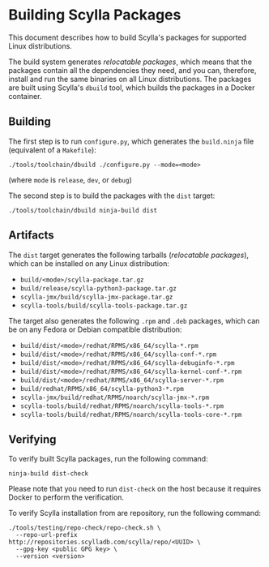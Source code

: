 # Building Scylla Packages

This document describes how to build Scylla's packages for supported Linux distributions.

The build system generates _relocatable packages_, which means that the packages contain all the dependencies they need, and you can, therefore, install and run the same binaries on all Linux distributions.
The packages are built using Scylla's `dbuild` tool, which builds the packages in a Docker container.

## Building

The first step is to run `configure.py`, which generates the `build.ninja` file (equivalent of a `Makefile`):

```
./tools/toolchain/dbuild ./configure.py --mode=<mode>
```

(where `mode` is `release`, `dev`, or `debug`)

The second step is to build the packages with the `dist` target:

```
./tools/toolchain/dbuild ninja-build dist
```

## Artifacts

The `dist` target generates the following tarballs (*relocatable packages*), which can be installed on any Linux distribution:

* `build/<mode>/scylla-package.tar.gz`
* `build/release/scylla-python3-package.tar.gz`
* `scylla-jmx/build/scylla-jmx-package.tar.gz`
* `scylla-tools/build/scylla-tools-package.tar.gz`

The target also generates the following `.rpm` and `.deb` packages, which can be on any Fedora or Debian compatible distribution:

* `build/dist/<mode>/redhat/RPMS/x86_64/scylla-*.rpm`
* `build/dist/<mode>/redhat/RPMS/x86_64/scylla-conf-*.rpm`
* `build/dist/<mode>/redhat/RPMS/x86_64/scylla-debuginfo-*.rpm`
* `build/dist/<mode>/redhat/RPMS/x86_64/scylla-kernel-conf-*.rpm`
* `build/dist/<mode>/redhat/RPMS/x86_64/scylla-server-*.rpm`
* `build/redhat/RPMS/x86_64/scylla-python3-*.rpm`
* `scylla-jmx/build/redhat/RPMS/noarch/scylla-jmx-*.rpm`
* `scylla-tools/build/redhat/RPMS/noarch/scylla-tools-*.rpm`
* `scylla-tools/build/redhat/RPMS/noarch/scylla-tools-core-*.rpm`

## Verifying

To verify built Scylla packages, run the following command:

```
ninja-build dist-check
```

Please note that you need to run `dist-check` on the host because it
requires Docker to perform the verification.

To verify Scylla installation from are repository, run the following command:

```
./tools/testing/repo-check/repo-check.sh \
  --repo-url-prefix http://repositories.scylladb.com/scylla/repo/<UUID> \
  --gpg-key <public GPG key> \
  --version <version>
```
